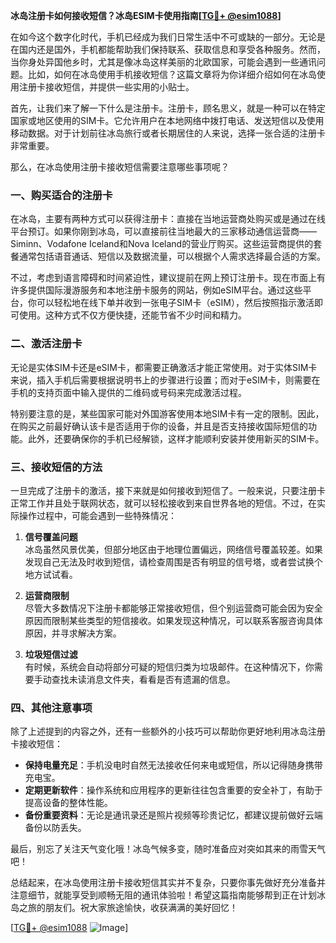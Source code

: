 **冰岛注册卡如何接收短信？冰岛ESIM卡使用指南[[TG💪+ @esim1088](https://t.me/s/esim1088)]**

在如今这个数字化时代，手机已经成为我们日常生活中不可或缺的一部分。无论是在国内还是国外，手机都能帮助我们保持联系、获取信息和享受各种服务。然而，当你身处异国他乡时，尤其是像冰岛这样美丽的北欧国家，可能会遇到一些通讯问题。比如，如何在冰岛使用手机接收短信？这篇文章将为你详细介绍如何在冰岛使用注册卡接收短信，并提供一些实用的小贴士。

首先，让我们来了解一下什么是注册卡。注册卡，顾名思义，就是一种可以在特定国家或地区使用的SIM卡。它允许用户在本地网络中拨打电话、发送短信以及使用移动数据。对于计划前往冰岛旅行或者长期居住的人来说，选择一张合适的注册卡非常重要。

那么，在冰岛使用注册卡接收短信需要注意哪些事项呢？

### 一、购买适合的注册卡

在冰岛，主要有两种方式可以获得注册卡：直接在当地运营商处购买或是通过在线平台预订。如果你刚到冰岛，可以直接前往当地最大的三家移动通信运营商——Siminn、Vodafone Iceland和Nova Iceland的营业厅购买。这些运营商提供的套餐通常包括语音通话、短信以及数据流量，可以根据个人需求选择最合适的方案。

不过，考虑到语言障碍和时间紧迫性，建议提前在网上预订注册卡。现在市面上有许多提供国际漫游服务和本地注册卡服务的网站，例如eSIM平台。通过这些平台，你可以轻松地在线下单并收到一张电子SIM卡（eSIM），然后按照指示激活即可使用。这种方式不仅方便快捷，还能节省不少时间和精力。

### 二、激活注册卡

无论是实体SIM卡还是eSIM卡，都需要正确激活才能正常使用。对于实体SIM卡来说，插入手机后需要根据说明书上的步骤进行设置；而对于eSIM卡，则需要在手机的支持页面中输入提供的二维码或号码来完成激活过程。

特别要注意的是，某些国家可能对外国游客使用本地SIM卡有一定的限制。因此，在购买之前最好确认该卡是否适用于你的设备，并且是否支持接收国际短信的功能。此外，还要确保你的手机已经解锁，这样才能顺利安装并使用新买的SIM卡。

### 三、接收短信的方法

一旦完成了注册卡的激活，接下来就是如何接收到短信了。一般来说，只要注册卡正常工作并且处于联网状态，就可以轻松接收到来自世界各地的短信。不过，在实际操作过程中，可能会遇到一些特殊情况：

1. **信号覆盖问题**  
   冰岛虽然风景优美，但部分地区由于地理位置偏远，网络信号覆盖较差。如果发现自己无法及时收到短信，请检查周围是否有明显的信号塔，或者尝试换个地方试试看。

2. **运营商限制**  
   尽管大多数情况下注册卡都能够正常接收短信，但个别运营商可能会因为安全原因而限制某些类型的短信接收。如果发现这种情况，可以联系客服咨询具体原因，并寻求解决方案。

3. **垃圾短信过滤**  
   有时候，系统会自动将部分可疑的短信归类为垃圾邮件。在这种情况下，你需要手动查找未读消息文件夹，看看是否有遗漏的信息。

### 四、其他注意事项

除了上述提到的内容之外，还有一些额外的小技巧可以帮助你更好地利用冰岛注册卡接收短信：

- **保持电量充足**：手机没电时自然无法接收任何来电或短信，所以记得随身携带充电宝。
- **定期更新软件**：操作系统和应用程序的更新往往包含重要的安全补丁，有助于提高设备的整体性能。
- **备份重要资料**：无论是通讯录还是照片视频等珍贵记忆，都建议提前做好云端备份以防丢失。

最后，别忘了关注天气变化哦！冰岛气候多变，随时准备应对突如其来的雨雪天气吧！

总结起来，在冰岛使用注册卡接收短信其实并不复杂，只要你事先做好充分准备并注意细节，就能享受到顺畅无阻的通讯体验啦！希望这篇指南能够帮到正在计划冰岛之旅的朋友们。祝大家旅途愉快，收获满满的美好回忆！

[[TG💪+ @esim1088](https://t.me/s/esim1088) ![Image](https://i.postimg.cc/4NQfJmqS/Snipaste-2025-05-13-00-14-12.png)]